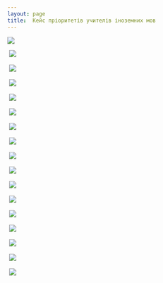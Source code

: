```yaml
---
layout: page
title:  Кейс пріоритетів учителів іноземних мов
---
```

![](/assets/tiger-1529163197.png)

 ![](/assets/tiger-1529163244.png)

 ![](/assets/tiger-1529163273.png)

 ![](/assets/tiger-1529163378.png)

 ![](/assets/tiger-1529163551.png)

 ![](/assets/tiger-1529163594.png)

 ![](/assets/tiger-1529163642.png)

 ![](/assets/tiger-1529163667.png)

 ![](/assets/tiger-1529163742.png)

 ![](/assets/tiger-1529163864.png)

 ![](/assets/tiger-1529163889.png)

 ![](/assets/tiger-1529163941.png)

 ![](/assets/tiger-1529163985.png)

 ![](/assets/tiger-1529164030.png)

 ![](/assets/tiger-1529164102.png)

 ![](/assets/tiger-1529164149.png)

 ![](/assets/tiger-1529164241.png)